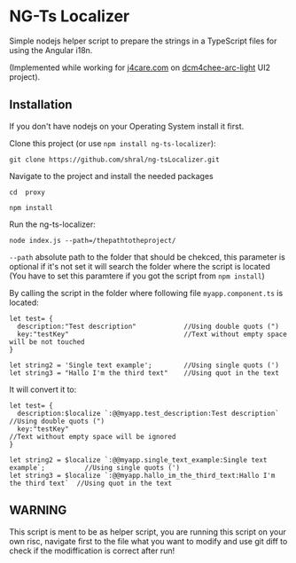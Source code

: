 # NG-Ts Localizer

Simple nodejs helper script to prepare the strings in a TypeScript files for using the Angular i18n.

(Implemented while working for [j4care.com](https://www.j4care.com/) on [dcm4chee-arc-light](https://github.com/dcm4che/dcm4chee-arc-light) UI2 project).

## Installation
If you don't have nodejs on your Operating System install it first.

Clone this project (or use `npm install ng-ts-localizer`):

`git clone https://github.com/shral/ng-tsLocalizer.git`

Navigate to the project and install the needed packages

`cd  proxy`

`npm install`

Run the ng-ts-localizer:

`node index.js --path=/thepathtotheproject/`

`--path` absolute path to the folder that should be chekced, this parameter is optional if it's not set it will search the folder where the script is located (You have to set this paramtere if you got the script from `npm install`)

By calling the script in the folder where following file `myapp.component.ts` is located:

```
let test= {
  description:"Test description"            //Using double quots (")
  key:"testKey"                             //Text without empty space will be not touched
}

let string2 = 'Single text example';        //Using single quots (')
let string3 = "Hallo I'm the third text"    //Using quot in the text
```
It will convert it to:
```
let test= {
  description:$localize `:@@myapp.test_description:Test description`                //Using double quots (")
  key:"testKey"                                                                    //Text without empty space will be ignored
}

let string2 = $localize `:@@myapp.single_text_example:Single text example`;          //Using single quots (')
let string3 = $localize `:@@myapp.hallo_im_the_third_text:Hallo I'm the third text`  //Using quot in the text

```
## WARNING
This script is ment to be as helper script, you are running this script on your own risc, navigate first to the file what you want to modify and use git diff to check if the modiffication is correct after run!

